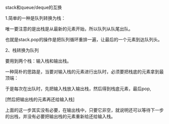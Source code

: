 stack和queue/deque的互换

1.简单的一种是队列转换为栈：

唯一要注意的是出栈是从最新的元素开始，所以队列从队尾出队。

也就是stack.pop的操作是把队列循环重排一遍，让最后的一个元素到达队列头。

2、栈转换为队列

要用到两个栈：输入栈和输出栈。

一种简朴的思路是，当要对输入栈的元素进行出队时，必须要把栈底的元素拿到最顶端：

于是每次在出队时，先把输入栈放入输出栈，然后得到栈底元素，最后pop,

[然后把输出栈的元素再还给输入栈]



上面的这一步其实没有必要，在输出栈中，只要它非空，就说明还可以等待下一步的出栈，并没有必要把输出栈的元素重新给还给输入栈。

